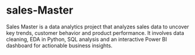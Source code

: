 # sales-Master
Sales Master is a data analytics project that analyzes sales data to uncover key trends, customer behavior and product performance. It involves data cleaning, EDA in Python, SQL analysis and an interactive Power BI dashboard for actionable business insights.
